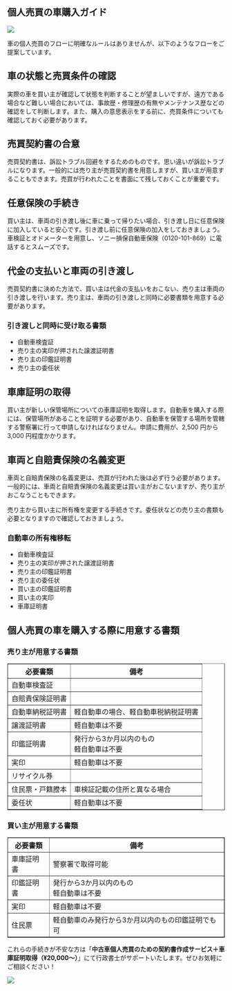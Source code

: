 ## <i class="mdi mdi-car" style="font-size:32px;color:#f67b01;position: relative;top: 4px;"></i>個人売買の車購入ガイド

<img src="/banner/purchase-process.png">

車の個人売買のフローに明確なルールはありませんが、以下のようなフローをご提案しています。

## 車の状態と売買条件の確認

実際の車を買い主が確認して状態を判断することが望ましいですが、遠方である場合など難しい場合においては、事故歴・修理歴の有無やメンテナンス歴などの確認をして判断します。また、購入の意思表示をする前に、売買条件についても確認しておく必要があります。

## 売買契約書の合意

売買契約書は、訴訟トラブル回避をするためのものです。思い違いが訴訟トラブルになります。一般的には売り主が売買契約書を用意しますが、買い主が用意することもできます。売買が行われたことを書面にて残しておくことが重要です。

## 任意保険の手続き

買い主は、車両の引き渡し後に車に乗って帰りたい場合、引き渡し日に任意保険に加入していると安心です。引き渡し前に任意保険の加入をしておきましょう。車検証とオドメーターを用意し、ソニー損保自動車保険（0120-101-869）に電話するとスムーズです。

## 代金の支払いと車両の引き渡し

売買契約書に決めた方法で、買い主は代金の支払いをおこない、売り主は車両の引き渡しを行います。売り主は、車両の引き渡しと同時に必要書類を用意する必要があります。

<div class="border">
<h3>引き渡しと同時に受け取る書類</h3>

- 自動車検査証
- 売り主の実印が押された譲渡証明書
- 売り主の印鑑証明書
- 売り主の委任状

</div>

## 車庫証明の取得

買い主が新しい保管場所についての車庫証明を取得します。自動車を購入する際には、保管場所があることを証明する必要があり、自動車を保管する場所を管轄する警察署に行って申請しなければなりません。申請に費用が、2,500 円から 3,000 円程度かかります。

## 車両と自賠責保険の名義変更

車両と自賠責保険の名義変更は、売買が行われた後は必ず行う必要があります。一般的には、車両と自賠責保険の名義変更は買い主がおこないますが、売り主がおこなうこともできます。

売り主から買い主に所有権を変更する手続きです。委任状などの売り主の書類も必要となりますので確認しておきましょう。

<div class="border">
<h3>自動車の所有権移転</h3>

- 自動車検査証
- 売り主の実印が押された譲渡証明書
- 売り主の印鑑証明書
- 売り主の委任状
- 買い主の印鑑証明書
- 買い主の実印
- 車庫証明書

</div>

## 個人売買の車を購入する際に用意する書類

### 売り主が用意する書類

<table border="1"><thead><tr><th>必要書類</th><th>備考</th></tr></thead><tbody><tr><td>自動車検査証</td><td>&nbsp;</td></tr><tr><td>自賠責保険証明書</td><td>&nbsp;</td></tr><tr><td>自動車納税証明書</td><td>軽自動車の場合、軽自動車税納税証明書</td></tr><tr><td>譲渡証明書</td><td>軽自動車は不要</td></tr><tr><td>印鑑証明書</td><td>発行から3か月以内のもの<br>軽自動車は不要</td></tr><tr><td>実印</td><td>軽自動車は不要</td></tr><tr><td>リサイクル券</td><td>&nbsp;</td></tr><tr><td>住民票・戸籍謄本</td><td>車検証記載の住所と異なる場合</td></tr><tr><td>委任状</td><td>軽自動車は不要</td></tr></tbody></table>

### 買い主が用意する書類

<table border="1" ><thead><tr><th>必要書類</th><th>備考</th></tr></thead><tbody><tr><td>車庫証明書</td><td>警察署で取得可能</td></tr><tr><td>印鑑証明書</td><td>発行から3か月以内のもの<br>軽自動車は不要</td></tr><tr><td>実印</td><td>軽自動車は不要</td></tr><tr><td>住民票</td><td>軽自動車のみ発行から3か月以内のもの印鑑証明でも可</td></tr></tbody></table>

これらの手続きが不安な方は「**中古車個人売買のための契約書作成サービス＋車庫証明取得（¥20,000〜）**」にて行政書士がサポートいたします。ぜひお気軽にご相談ください！

<a href="/info/omakase-agent">
<img src="https://homepage.gsss.pro/wp-content/uploads/2023/08/1a7321fd5c87b44161456ab0d5bcbbaf-1.png">
</a>
